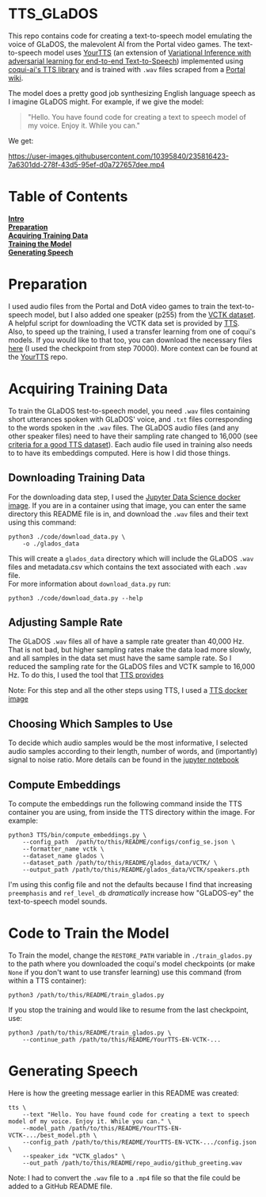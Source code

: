 # TTS_GLaDOS
This repo contains code for creating a text-to-speech model emulating the voice of GLaDOS, the malevolent AI from the Portal video games. The text-to-speech model uses [YourTTS](https://github.com/Edresson/YourTTS) (an extension of [Variational Inference with adversarial
learning for end-to-end Text-to-Speech](https://github.com/jaywalnut310/vits)) implemented using [coqui-ai's TTS library](https://github.com/coqui-ai/TTS) and is trained with `.wav` files scraped from a [Portal wiki](https://theportalwiki.com/wiki/GLaDOS_voice_lines).

The model does a pretty good job synthesizing English language speech as I imagine GLaDOS might. For example, if we give the model:
> "Hello. You have found code for creating a text to speech model of my voice. Enjoy it. While you can."

We get: <br>

https://user-images.githubusercontent.com/10395840/235816423-7a6301dd-278f-43d5-95ef-d0a727657dee.mp4

# Table of Contents
**[Intro](#TTS_GLaDOS)**<br>
**[Preparation](#preparation)**<br>
**[Acquiring Training Data](#acquiring-training-data)**<br>
**[Training the Model](#code-to-train-the-model)**<br>
**[Generating Speech](#generating-speech)**<br>


# Preparation
I used audio files from the Portal and DotA video games to train the text-to-speech model, but I also added one speaker (p255) from the [VCTK dataset](https://datashare.ed.ac.uk/handle/10283/2950). A helpful script for downloading the VCTK data set is provided by [TTS](https://github.com/coqui-ai/TTS/blob/dev/recipes/vctk/download_vctk.sh). Also, to speed up the training, I used a transfer learning from one of coqui's models. If you would like to that too, you can download the necessary files [here](https://drive.google.com/drive/folders/15G-QS5tYQPkqiXfAdialJjmuqZV0azQV?usp=sharing) (I used the checkpoint from step 70000). More context can be found at the [YourTTS](https://github.com/Edresson/YourTTS) repo.

# Acquiring Training Data
To train the GLaDOS test-to-speech model, you need `.wav` files containing short utterances spoken with GLaDOS' voice, and `.txt` files corresponding to the words spoken in the `.wav` files. The GLaDOS audio files (and any other speaker files) need to have their sampling rate changed to 16,000 (see [criteria for a good TTS dataset](https://tts.readthedocs.io/en/latest/what_makes_a_good_dataset.html)). Each audio file used in training also needs to to have its embeddings computed. Here is how I did those things.

## Downloading Training Data
For the downloading data step, I used the [Jupyter Data Science docker image](https://jupyter-docker-stacks.readthedocs.io/en/latest/using/selecting.html). If you are in a container using that image, you can enter the same directory this README file is in, and download the `.wav` files and their text using this command:
```
python3 ./code/download_data.py \
    -o ./glados_data
```
This will create a `glados_data` directory which will include the GLaDOS `.wav` files and metadata.csv which contains the text associated with each `.wav` file. <br>
For more information about `download_data.py` run:
```
python3 ./code/download_data.py --help
```
## Adjusting Sample Rate
The GLaDOS `.wav` files all of have a sample rate greater than 40,000 Hz. That is not bad, but higher sampling rates make the data load more slowly, and all samples in the data set must have the same sample rate. So I reduced the sampling rate for the GLaDOS files and VCTK sample to 16,000 Hz. To do this, I used the tool that [TTS provides](https://github.com/coqui-ai/TTS/tree/dev/recipes)

Note: For this step and all the other steps using TTS, I used a [TTS docker image](https://tts.readthedocs.io/en/latest/docker_images.html) 

## Choosing Which Samples to Use
To decide which audio samples would be the most informative, I selected audio samples according to their length, number of words, and (importantly) signal to noise ratio. More details can be found in the [jupyter notebook](./code/dataset_analysis.ipynb)

## Compute Embeddings
To compute the embeddings run the following command inside the TTS container you are using, from inside the TTS directory within the image. For example:
```
python3 TTS/bin/compute_embeddings.py \
    --config_path  /path/to/this/README/configs/config_se.json \
    --formatter_name vctk \
    --dataset_name glados \
    --dataset_path /path/to/this/README/glados_data/VCTK/ \
    --output_path /path/to/this/README/glados_data/VCTK/speakers.pth
```
I'm using this config file and not the defaults because I find that increasing `preemphasis` and `ref_level_db` _dramatically_ increase how "GLaDOS-ey" the text-to-speech model sounds.

# Code to Train the Model
To Train the model, change the `RESTORE_PATH` variable in `./train_glados.py` to the path where you downloaded the coqui's model checkpoints (or make `None` if you don't want to use transfer learning) use this command (from within a TTS container):
```
python3 /path/to/this/README/train_glados.py
```
If you stop the training and would like to resume from the last checkpoint, use:
```
python3 /path/to/this/README/train_glados.py \
    --continue_path /path/to/this/README/YourTTS-EN-VCTK-...
```
 
# Generating Speech
Here is how the greeting message earlier in this README was created:
```
tts \
    --text "Hello. You have found code for creating a text to speech model of my voice. Enjoy it. While you can." \
    --model_path /path/to/this/README/YourTTS-EN-VCTK-.../best_model.pth \
    --config_path /path/to/this/README/YourTTS-EN-VCTK-.../config.json \
    --speaker_idx "VCTK_glados" \
    --out_path /path/to/this/README/repo_audio/github_greeting.wav
```
Note: I had to convert the `.wav` file to a `.mp4` file so that the file could be added to a GitHub README file.
